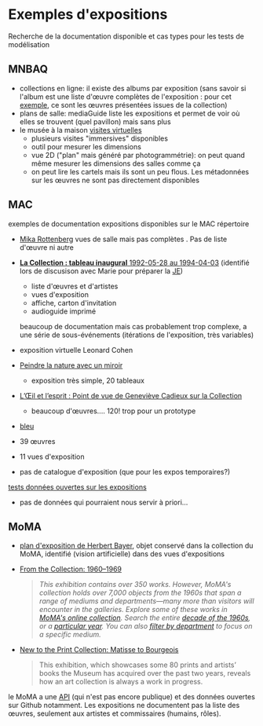 # Exemples d'expositions

Recherche de la documentation disponible et cas types pour les tests de modélisation



## MNBAQ

- collections en ligne: il existe des albums par exposition (sans savoir si l'album est une liste d'œuvre complètes de l'exposition : pour cet [exemple](https://collections.mnbaq.org/fr/album/816), ce sont les œuvres présentées issues de la collection)
- plans de salle: mediaGuide liste les expositions et permet de voir où elles se trouvent (quel pavillon) mais sans plus
- le musée à la maison [visites virtuelles](https://www.mnbaq.org/activites/le-musee-a-la-maison)
  - plusieurs visites "immersives" disponibles
  - outil pour mesurer les dimensions
  - vue 2D ("plan" mais généré par photogrammétrie): on peut quand même mesurer les dimensions des salles comme ça
  - on peut lire les cartels mais ils sont un peu flous. Les métadonnées sur les œuvres ne sont pas directement disponibles

## MAC

exemples de documentation expositions disponibles sur le MAC répertoire

- [Mika Rottenberg](https://macrepertoire.macm.org/evenement/mika-rottenberg/) vues de salle mais pas complètes <!--plus facile à identifier et reconstruire car Ville-Marie est un petit espace et j'y suis allée-->. Pas de liste d'œuvre ni autre

- [**La Collection : tableau inaugural**  1992-05-28 au 1994-04-03](https://macrepertoire.macm.org/evenement/la-collection-tableau-inaugural/) (identifié lors de discusison avec Marie pour préparer la [JE](https://observablehq.com/d/5bb271dcc95dc196))

  - liste d'œuvres et d'artistes
  - vues d'exposition
  - affiche, carton d'invitation
  - audioguide imprimé

  beaucoup de documentation mais cas probablement trop complexe, a une série de sous-événements (itérations de l'exposition, très variables)

- exposition virtuelle Leonard Cohen 

- [Peindre la nature avec un miroir](https://macrepertoire.macm.org/evenement/peindre-la-nature-avec-un-miroir/)

  - exposition très simple, 20 tableaux

- [L’Œil et l’esprit : Point de vue de Geneviève Cadieux sur la Collection](https://macrepertoire.macm.org/evenement/l-oeil-et-l-esprit-point-de-vue-de-genevieve-cadieux/) 

  - beaucoup d'œuvres.... 120! trop pour un prototype

-  [bleu](https://macrepertoire.macm.org/evenement/bleu/)

  - 39 œuvres
  - 11 vues d'exposition
  - pas de catalogue d'exposition (que pour les expos temporaires?)

[tests données ouvertes sur les expositions](https://observablehq.com/d/3975a22a5d9ccb85)

- pas de données qui pourraient nous servir à priori...

## MoMA

- [plan d'exposition de Herbert Bayer](https://www.moma.org/collection/works/287), objet conservé dans la collection du MoMA, identifié (vision artificielle) dans des vues d'expositions 

- [From the Collection: 1960–1969](https://www.moma.org/calendar/exhibitions/1624)

  > *This exhibition contains over 350 works. However, MoMA's collection  holds over 7,000 objects from the 1960s that span a range of mediums and departments—many more than visitors will encounter in the galleries.  Explore some of these works in [MoMA's online collection](https://www.moma.org/collection). Search the entire [decade of the 1960s](https://www.moma.org/collection/works?locale=en&utf8=✓&q=&classifications=&date_begin=1960&date_end=1969&with_images=1), or a [particular year](https://www.moma.org/collection/works?locale=en&utf8=✓&q=&classifications=&date_begin=1963&date_end=1963&with_images=1). You can also [filter by department](https://www.moma.org/collection/works?locale=en&utf8=✓&q=&classifications=6&date_begin=1963&date_end=1963&with_images=1) to focus on a specific medium.*

- [New to the Print Collection: Matisse to Bourgeois ](https://www.moma.org/calendar/exhibitions/1272)

  > This exhibition, which showcases some 80 prints and artists’ books the  Museum has acquired over the past two years, reveals how an art  collection is always a work in progress. 

le MoMA a une [API](https://api.moma.org/) (qui n'est pas encore publique) et des données ouvertes sur Github notamment. Les expositions ne documentent pas la liste des œuvres, seulement aux artistes et commissaires (humains, rôles).